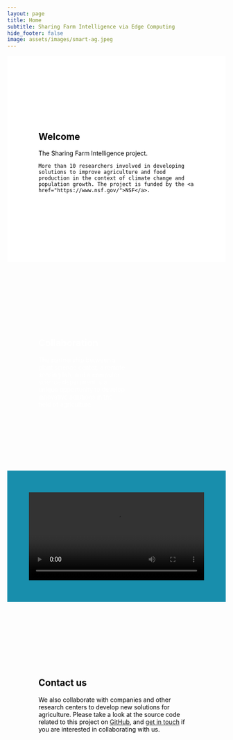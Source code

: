 ```yaml
---
layout: page
title: Home
subtitle: Sharing Farm Intelligence via Edge Computing
hide_footer: false
image: assets/images/smart-ag.jpeg
---
```

<style>
  .container {
    max-width: none !important;
  }

  .navbar > .container .navbar-brand, .container > .navbar .navbar-brand {
    margin-left: 5%;
  }

  .text {
    padding: 9rem 4.5rem;
  }

  .section {
    padding: 0px;
  }

  .container {
    margin: 0 auto;
  }

  .image-background {
    background-repeat: no-repeat;
    background-size: cover;
    padding: 0px; /* Adjust the padding as needed */
    color: white; /* Text color for legibility */
  }

  .white-background {
    background-color: white;
    background-size: cover;
    padding: 0px; /* Adjust the padding as needed */
    color: black;
  }

  .video-background {
    background-color: #188eac;
    padding: 50px; /* Adjust the padding as needed */
  }

</style>
<div class="heading-center white-background">
  <div class="text">
    <h2 class="title is-2">Welcome</h2>
    The Sharing Farm Intelligence project.

    More than 10 researchers involved in developing solutions to improve agriculture and food production in the context of climate change and population growth. The project is funded by the <a href="https://www.nsf.gov/">NSF</a>.
  </div>
</div>

<div class="heading-center image-background" style="background-image: url('../assets/images/gallery/members2.jpg');">
  <div class="text" style="width: 40%; color: white;">
  <h2 class="title is-2">Collaboration</h2>
    The partnership between a plant science center, a remote sensing lab, and a computer science department is a unique opportunity to develop innovative solutions in the field of agriculture.
  </div>
</div>

<div class="video-background">
  <video width="100%" controls>
  <source src="https://github.com/CPS-SmartFarm/cps-smartfarm.github.io/raw/main/docs/assets/videos/cps.mp4" type="video/mp4">
  </video>
</div>

<div class="heading-center image-background" style="background-image: url('../assets/images/gallery/members.jpg'); color: black;">
  <div class="text">
    <h2 class="title is-2">Contact us</h2>
    We also collaborate with companies and other research centers to develop new solutions for agriculture. Please take a look at the source code related to this project on <a href="https://github.com/CPS-SmartFarm">GitHub</a>, and <a href="mailto:flavio.esposito@slu.edu">get in touch</a> if you are interested in collaborating with us.
  </div>
</div>

